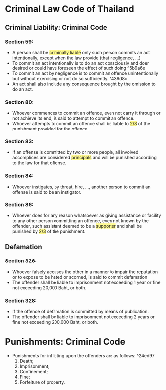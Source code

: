# Criminal Law Code of Thailand
## Criminal Liability: Criminal Code

### Section 59:
- A person shall be <span style="background:#fff88f">criminally liable</span> only such person commits an act intentionally, except when the law provide (that negligence, …)
- To commit an act intentionally is to do an act consciously and doer desired or could have foreseen the effect of such doing ^5b9a6e
- To commit an act by negligence is to commit an offence unintentionally but without exercising or not do so sufficiently. ^439d8c
- An act shall also include any consequence brought by the omission to do an act.

### Section 80:
- Whoever commences to commit an offence, even not carry it through or not achieve its end, is said to attempt to commit an offence.
- Whoever attempts to commit an offence shall be liable to <span style="background:#fff88f">2/3</span> of the punishment provided for the offence.

### Section 83:
- If an offense is committed by two or more people, all involved accomplices are considered <span style="background:#fff88f">principals</span> and will be punished according to the law for that offense.

### Section 84:
- Whoever instigates, by threat, hire, …, another person to commit an offense is said to be an instigator.

### Section 86:
- Whoever does for any reason whatsoever as giving assistance or facility to any other person committing an offence, even not known by the offender, such assistant deemed to be a <span style="background:#fff88f">supporter</span> and shall be punished by <span style="background:#fff88f">2/3</span> of the punishment.

## Defamation
### Section 326:
- Whoever falsely accuses the other in a manner to impair the reputation or to expose to be hated or scorned, is said to commit defamation
- The offender shall be liable to imprisonment not exceeding 1 year or fine not exceeding 20,000 Baht, or both.

### Section 328:
- If the offence of defamation is committed by means of publication. 
- The offender shall be liable to imprisonment not exceeding 2 years or fine not exceeding 200,000 Baht, or both.

# Punishments: Criminal Code
- Punishments for inflicting upon the offenders are as follows: ^24ed97
	1. Death;
	2. Imprisonment;
	3. Confinement;
	4. Fine;
	5. Forfeiture of property.
